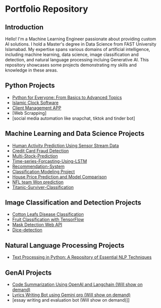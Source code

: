# Portfolio Repository

## Introduction
Hello! I'm a Machine Learning Engineer passionate about providing custom AI solutions. I hold a Master's degree in Data Science from FAST University Islamabad. My expertise spans various domains of artificial intelligence, including machine learning, data science, image classification and detection, and natural language processing incluing Generative AI. This repository showcases some projects demonstrating my skills and knowledge in these areas.

## Python Projects
- [Python for Everyone: From Basics to Advanced Topics](https://github.com/Ch-Jameel/python-programming)
- [Islamic Clock Software](https://github.com/Ch-Jameel/Islamic-Clock-Project)
- [Client Management APP](https://github.com/Ch-Jameel/Contractor-and-Client-Management-App)
- [Web Scrapping]
- [social media automation like snapchat, tiktok and tinder bot]

## Machine Learning and Data Science Projects
- [Human Activity Prediction Using Sensor Stream Data](https://github.com/Ch-Jameel/ANN-and-random-Forset-and-Voting-Classifier)
- [Credit Card Fraud Detection](https://github.com/Ch-Jameel/credit-card-classification)
- [Multi-Stock-Prediction](https://github.com/Ch-Jameel/Multi-Stock-Prediction)
- [Time-series-Forcasting-Using-LSTM](https://github.com/Ch-Jameel/Time-series-Forcasting-Using-LSTM)
- [Recommendation-System](https://github.com/Ch-Jameel/Recommendation-System)
- [Classification Modeling Project](https://github.com/Ch-Jameel/Classification-modeling-work-using-SVC-KNN-DT-etc)
- [House Price Prediction and Model Comparison](https://github.com/Ch-Jameel/House-Prediction-Models-work-with-EDA)
- [NFL team Won prediction](https://github.com/Ch-Jameel/Random-Forest-Model-Using-Sklearn)
- [Titanic-Surviver-Classification](https://github.com/Ch-Jameel/Titanic-Surviver-Classification)

## Image Classification and Detection Projects
- [Cotton Leafs Disease Classification](https://github.com/Ch-Jameel/Image-Classification)
- [Fruit Classification with TensorFlow](https://github.com/Ch-Jameel/Fruits-Images-Classification-)
- [Mask Detection Web API](https://github.com/Ch-Jameel/Mask-Detection-App)
- [Dice-detection](https://github.com/Ch-Jameel/Dice-detection-Using-YOLOV8)

## Natural Language Processing Projects
- [Text Processing in Python: A Repository of Essential NLP Techniques](https://github.com/Ch-Jameel/Natural-Language-Processing)
## GenAI Projects
- [Code Summarization Using OpenAI and Langchain  (Will show on demand)](link-to-your-project-2)
- [Lyrics Writing Bot using Gemini pro  (Will show on demand)](link-to-your-project-3)
- [essay writing and evaluation bot (Will show on demand)]]

